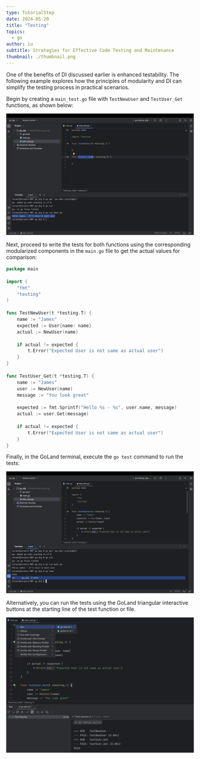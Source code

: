 ```yaml
---
type: TutorialStep
date: 2024-05-20
title: "Testing"
topics:
  - go
author: iu
subtitle: Strategies for Effective Code Testing and Maintenance
thumbnail: ./thumbnail.png
---
```


One of the benefits of DI discussed earlier is enhanced testability. The following example explores how the principles of modularity and DI can simplify the testing process in practical scenarios.

Begin by creating a `main_test.go` file with `TestNewUser` and `TestUser_Get` functions, as shown below:

![Create test file and functions](./images/1.png)

Next, proceed to write the tests for both functions using the corresponding modularized components in the `main.go` file to get the actual values for comparison:

```go
package main

import (
	"fmt"
	"testing"
)

func TestNewUser(t *testing.T) {
	name := "James"
	expected := User{name: name}
	actual := NewUser(name)

	if actual != expected {
    	t.Error("Expected User is not same as actual user")
	}
}

func TestUser_Get(t *testing.T) {
	name := "James"
	user := NewUser(name)
	message := "You look great"

	expected := fmt.Sprintf("Hello %s - %s", user.name, message)
	actual := user.Get(message)

	if actual != expected {
    	t.Error("Expected User is not same as actual user")
	}
}
```

Finally, in the GoLand terminal, execute the `go test` command to run the tests:

![Test result](./images/2.png)

Alternatively, you can run the tests using the GoLand triangular interactive buttons at the starting line of the test function or file.

![Test result](./images/3.png)
